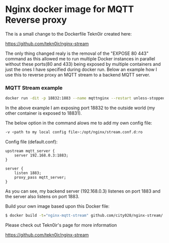 
# Nginx docker image for MQTT Reverse proxy

The is a small change to the Dockerfile Tekn0ir created here:

https://github.com/tekn0ir/nginx-stream

The only thing changed realy is the removal of the "EXPOSE 80 443" command as this allowed me to run multiple Docker instances in parallel without these ports(80 and 433) being exposed by multiple containers and just the ones I have specified during docker run. Below an example how I use this to reverse proxy an MQTT stream to a backend MQTT server.

### MQTT Stream example

```bash
docker run -dit -p 18832:1883 --name mqttnginx --restart unless-stopped -v /root/docker-nginx/conf/conf.d:/opt/nginx/stream.conf.d:ro -d mqtt-nginx-stream
```
In the above example I am exposing port 18832 to the outside world (my other container is exposed to 18831).

The below option in the command alows me to add my own config file:
```bash
-v <path to my local config file>:/opt/nginx/stream.conf.d:ro
 ```   
Config file (default.conf):

	upstream mqtt_server {
		server 192.168.0.3:1883;
	}

	server {
		listen 1883;
		proxy_pass mqtt_server;
	}
    

As you can see, my backend server (192.168.0.3) listenes on port 1883 and the server also listens on port 1883.

Build your own image based upon this Docker file:

```bash
$ docker build -t="nginx-mqtt-stream" github.com/city028/nginx-stream/
```
Please check out Tekn0ir's page for more information

https://github.com/tekn0ir/nginx-stream
